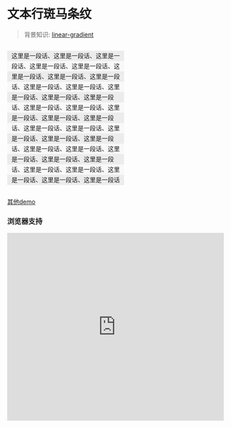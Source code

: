 
# 文本行斑马条纹

> 背景知识: [linear-gradient](https://developer.mozilla.org/zh-CN/docs/Web/CSS/linear-gradient)

<style>
  #demo {
    width: 100%;
  }
  #demo p {
    width: 50%;
    padding: 0 10px;
    display: inline-flex;
    background: #f8f8f8;
    background-image: linear-gradient(rgba(18,18,18,.05) 50%, transparent 0);
    background-size: auto 48px;
    font-size: 14px;
    line-height: 24px;
  }
</style>

<div id="demo">
  <p>
    这里是一段话、这里是一段话、这里是一段话、这里是一段话、这里是一段话、这里是一段话、这里是一段话、这里是一段话、这里是一段话、这里是一段话、这里是一段话、这里是一段话、这里是一段话、这里是一段话、这里是一段话、这里是一段话、这里是一段话、这里是一段话、这里是一段话、这里是一段话、这里是一段话、这里是一段话、这里是一段话、这里是一段话、这里是一段话、这里是一段话、这里是一段话、这里是一段话、这里是一段话、这里是一段话、这里是一段话、这里是一段话、这里是一段话
  </p>
</div>

[其他demo](http://www.zhangxinxu.com/study/201104/css3-strips-patterns-no-image.html)


### 浏览器支持

<iframe src="https://caniuse.bitsofco.de/embed/index.html?feat=css-gradients&amp;periods=future_1,current,past_1,past_2,past_3&amp;accessible-colours=false" frameborder="0" width="100%" height="436px"></iframe>
